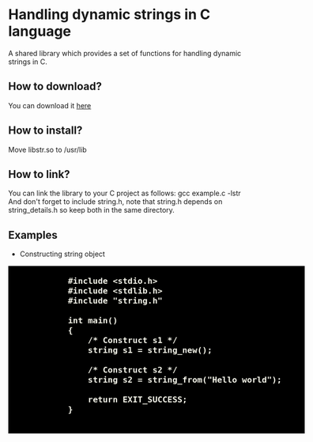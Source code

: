 # Handling dynamic strings in C language
A shared library which provides a set of functions for handling dynamic strings in C.
<h2>How to download?</h2>
You can download it <a href="https://github.com/user-attachments/files/19293697/libstr.zip">here</a>
<h2>How to install?</h2>
Move libstr.so to /usr/lib
<h2>How to link?</h2>
You can link the library to your C project as follows: gcc example.c -lstr <br>
And don't forget to include string.h, note that string.h depends on string_details.h so keep both in the same directory.
<br>
<h2> Examples </h2>

* Constructing string object
<pre style="color: rgb(243, 243, 232); background-color: #000; font-size: large; font-weight: bold; width: 600px;">
        <code class="language-c">
            #include &lt;stdio.h&gt;
            #include &lt;stdlib.h&gt;
            #include "string.h"
            
            int main()
            {
                /* Construct s1 */
                string s1 = string_new();
            
                /* Construct s2 */
                string s2 = string_from("Hello world");
                            
                return EXIT_SUCCESS;
            }
        </code>
    </pre>
    

